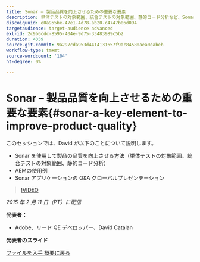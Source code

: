 ```yaml
---
title: Sonar – 製品品質を向上させるための重要な要素
description: 単体テストの対象範囲、統合テストの対象範囲、静的コード分析など、Sonar を使用して製品品質を向上させる方法を説明します。 また、AEMのユースケースについて説明し、Sonar アプリケーションの Q&A グローバルプレゼンテーションを確認します。
discoiquuid: e0a955be-47e1-4d78-ab20-c4747b06d094
targetaudience: target-audience advanced
exl-id: 2c9b6cdc-8595-404e-9d75-33483989c5b2
duration: 4359
source-git-commit: 9a297cda953d4414131657f9ac84580aea0eabeb
workflow-type: tm+mt
source-wordcount: '104'
ht-degree: 0%

---
```


# Sonar – 製品品質を向上させるための重要な要素{#sonar-a-key-element-to-improve-product-quality}

このセッションでは、David が以下のことについて説明します。

* Sonar を使用して製品の品質を向上させる方法（単体テストの対象範囲、統合テストの対象範囲、静的コード分析）
* AEMの使用例
* Sonar アプリケーションの Q&amp;A グローバルプレゼンテーション

>[!VIDEO](https://video.tv.adobe.com/v/19379/?quality=9)

*2015 年 2 月 11 日（PT）に配信*

**発表者：**

* Adobe、リード QE デベロッパー、David Catalan

**発表者のスライド**

[ ファイルを入手 ](assets/cq-gems-on-aem-sonarqube-2015-02.pdf)
[ 概要に戻る ](https://helpx.adobe.com/jp/experience-manager/kt/eseminars/gems/aem-index.html)
